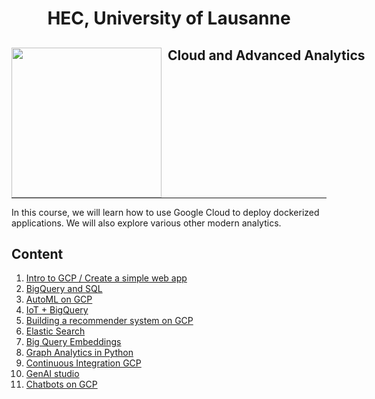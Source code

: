 <h1 align="center"> HEC, University of Lausanne </h1>
<div>
<td> 
<img src="https://upload.wikimedia.org/wikipedia/commons/thumb/2/2b/Logo_Universit%C3%A9_de_Lausanne.svg/2000px-Logo_Universit%C3%A9_de_Lausanne.svg.png" style="padding-right:10px;width:240px;float:left"/></td>
<h2 style="white-space: nowrap">Cloud and Advanced Analytics </h2></td>
<hr style="clear:both">
<p style="font-size:0.85em; margin:2px; text-align:justify">

</div>

In this course, we will learn how to use Google Cloud to deploy dockerized applications. We will also explore various other modern analytics.

## Content


1. [Intro to GCP / Create a simple web app](https://github.com/michalis0/Cloud-and-Advanced-Analytics/tree/main/labs/01-Intro-to-GCP)
2. [BigQuery and SQL](https://github.com/michalis0/Cloud-and-Advanced-Analytics/tree/b08293dd5570edb61ff276f5cd2ed73d37d73a69/labs/02-BigQuery)
3. [AutoML on GCP](https://github.com/michalis0/Cloud-and-Advanced-Analytics/tree/main/labs/03-AutoML)
4. [IoT + BigQuery](labs/04-IoT)
5. [Building a recommender system on GCP](labs/05-Recommendations)
6. [Elastic Search](labs/06-Elastic)
8. [Big Query Embeddings](labs/08-BigQuery-embeddings)
9. [Graph Analytics in Python](labs/09-Graph-Analytics)
10. [Continuous Integration GCP](labs/10-GCP)
11. [GenAI studio](labs/11-GenAI)
13. [Chatbots on GCP](labs/12-Chatbot)

